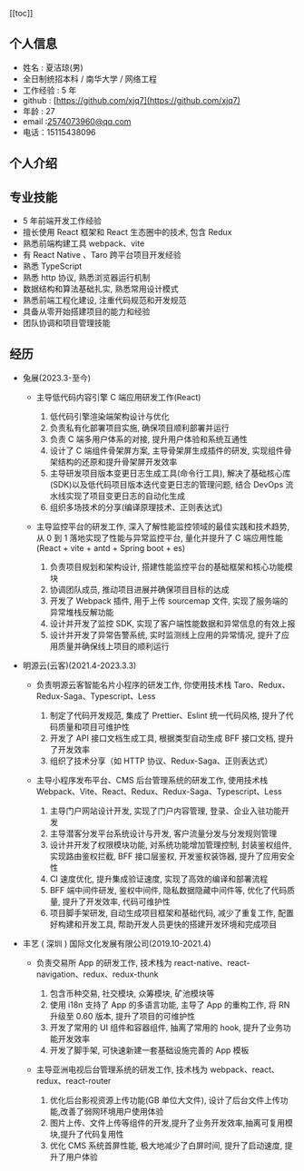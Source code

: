 [[toc]]

## 个人信息

- 姓名 : 夏洁琼(男)
- 全日制统招本科 / 南华大学 / 网络工程
- 工作经验 : 5 年
- github : [https://github.com/xjq7](https://github.com/xjq7)
- 年龄 : 27
- email :2574073960@qq.com
- 电话：15115438096

## 个人介绍

## 专业技能

- 5 年前端开发工作经验
- 擅长使用 React 框架和 React 生态圈中的技术, 包含 Redux
- 熟悉前端构建工具 webpack、vite
- 有 React Native 、Taro 跨平台项目开发经验
- 熟悉 TypeScript
- 熟悉 http 协议, 熟悉浏览器运行机制
- 数据结构和算法基础扎实, 熟悉常用设计模式
- 熟悉前端工程化建设, 注重代码规范和开发规范
- 具备从零开始搭建项目的能力和经验
- 团队协调和项目管理技能

## 经历

- 兔展(2023.3-至今)

  - 主导低代码内容引擎 C 端应用研发工作(React)

    1. 低代码引擎渲染端架构设计与优化
    2. 负责私有化部署项目实施, 确保项目顺利部署并运行
    3. 负责 C 端多用户体系的对接, 提升用户体验和系统互通性
    4. 设计了 C 端组件骨架屏方案, 主导骨架屏生成插件的研发, 实现组件骨架结构的还原和提升骨架屏开发效率
    5. 主导研发项目版本变更日志生成工具(命令行工具), 解决了基础核心库(SDK)以及低代码项目版本迭代变更日志的管理问题, 结合 DevOps 流水线实现了项目变更日志的自动化生成
    6. 组织多场技术的分享(编译原理技术、正则表达式)

  - 主导监控平台的研发工作, 深入了解性能监控领域的最佳实践和技术趋势, 从 0 到 1 落地实现了性能与异常监控平台, 量化并提升了 C 端应用性能(React + vite + antd + Spring boot + es)

    1. 负责项目规划和架构设计, 搭建性能监控平台的基础框架和核心功能模块
    2. 协调团队成员, 推动项目进展并确保项目目标的达成
    3. 开发了 Webpack 插件, 用于上传 sourcemap 文件, 实现了服务端的异常堆栈反解功能
    4. 设计并开发了监控 SDK, 实现了客户端性能数据和异常信息的有效上报
    5. 设计并开发了异常告警系统, 实时监测线上应用的异常情况, 提升了应用质量并确保线上项目的顺利运行

- 明源云(云客)(2021.4-2023.3.3)

  - 负责明源云客智能名片小程序的研发工作, 你使用技术栈 Taro、Redux、Redux-Saga、Typescript、Less

    1. 制定了代码开发规范, 集成了 Prettier、Eslint 统一代码风格, 提升了代码质量和项目可维护性
    2. 开发了 API 接口文档生成工具, 根据类型自动生成 BFF 接口文档, 提升了开发效率
    3. 组织了技术分享（如 HTTP 协议、Redux-Saga、正则表达式）

  - 主导小程序发布平台、CMS 后台管理系统的研发工作, 使用技术栈 Webpack、Vite、React、Redux、Redux-Saga、Typescript、Less

    1.  主导门户网站设计开发, 实现了门户内容管理, 登录、企业入驻功能开发
    2.  主导潜客分发平台系统设计与开发, 客户流量分发与分发规则管理
    3.  设计并开发了权限模块功能, 对系统功能增加管理控制, 封装鉴权组件, 实现路由鉴权拦截, BFF 接口层鉴权, 开发鉴权装饰器, 提升了应用安全性
    4.  CI 速度优化, 提升集成验证速度, 实现了高效的编译和部署流程
    5.  BFF 端中间件研发, 鉴权中间件, 隐私数据隐藏中间件等, 优化了代码质量, 提升了开发效率, 代码可维护性
    6.  项目脚手架研发, 自动生成项目框架和基础代码, 减少了重复工作, 配置好构建和开发工具, 帮助开发人员更快的搭建开发环境和完成项目

- 丰艺 ( 深圳 ) 国际文化发展有限公司(2019.10-2021.4)

  - 负责交易所 App 的研发工作, 技术栈为 react-native、react-navigation、redux、redux-thunk

    1.  包含币种交易, 社交模块, 众筹模块, 矿池模块等
    2.  使用 i18n 支持了 App 的多语言功能, 主导了 App 的重构工作, 将 RN 升级至 0.60 版本, 提升了项目的可维护性
    3.  开发了常用的 UI 组件和容器组件, 抽离了常用的 hook, 提升了业务功能开发效率
    4.  开发了脚手架, 可快速新建一套基础设施完善的 App 模板

  - 主导亚洲电视后台管理系统的研发工作, 技术栈为 webpack、react、redux、react-router

    1.  优化后台影视资源上传功能(GB 单位大文件), 设计了后台文件上传功能,改善了弱网环境用户使用体验
    2.  图片上传、文件上传等组件的开发,提升了业务开发效率,抽离可复用模块,提升了代码复用性
    3.  优化 CMS 系统首屏性能, 极大地减少了白屏时间, 提升了启动速度, 提升了用户体验
